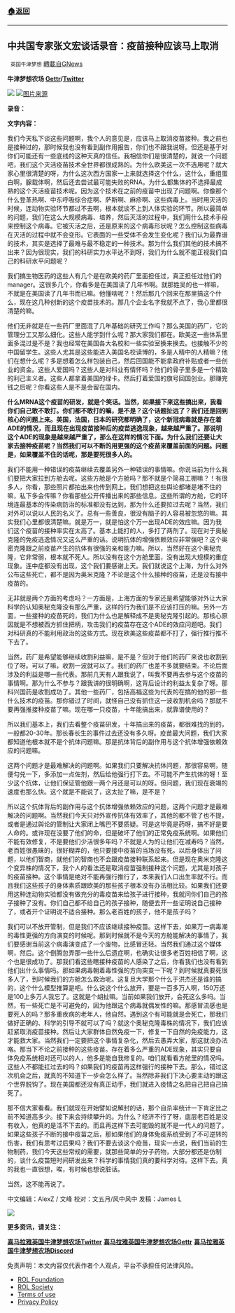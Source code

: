 ###  [:house:返回](README.md)
---


## 中共国专家张文宏谈话录音：疫苗接种应该马上取消
` 英国牛津梦想` [轉載自GNews](https://gnews.org/zh-hans/2575153/)

**牛津梦想农场 [Gettr](https://gettr.com/user/oxfordfarm)/[Twitter](https://twitter.com/OXVisionaryFarm)**

 ![](https://test3-gnews-media-offload.s3.amazonaws.com/wp-content/uploads/2022/04/xin_png.001-1-1280x140-30-1.jpg) 
![](https://assets.gnews.org/wp-content/uploads/2022/05/CCP病毒疫苗_1653193786.jpeg)[图片来源](https://gnews.org/zh-hans/1597251/)
 
**录音：**
  
**文字内容：**
 
我们今天私下谈这些问题啊，我个人的意见是，应该马上取消疫苗接种。我之前也是接种过的，那时候我也没有看到副作用报告，你们也不跟我说呀。但还是基于对你们可能还有一些底线的这种天真的信任。我相信你们是很清楚的，就说一个问题吧，我们这个灭活疫苗技术全世界都很成熟的。为什么欧美这一次不选用呢？就大家心里很清楚的呀，为什么这次西方国家一上来就选择这个什么，这什么，重组蛋白啊，腺载体啊，然后还去尝试最可能失败的RNA。为什么都集体的不选择最成熟的这个灭活疫苗技术呢。因为这个技术在之前的疫苗中出现了问题啊。你像那个什么登革热啊、中东呼吸综合症啊、萨斯啊、麻疹啊、这些病毒上。当时用灭活的时候，连动物实验环节都过不去啊，根本就谈不上到人体实验的环节。所以最简单的问题，我们在这么大规模病毒、培养，然后灭活的过程中，我们用什么技术手段来控制这个病毒。它被灭活之后，还是原来的这个病毒形状呢？怎么控制这些病毒在灭活的过程中就不会变形。它表面的一些受体不会发生变化呢？我们认为最靠谱的技术，其实是选择了最难与最不稳定的一种技术。那为什么我们其他的技术搞不出来？因为很现实，我们的科研实力水平达不到呀，我们为什么就不能正视我们自己的科研水平问题呢？
 
我们搞生物医药的这些人有几个是在欧美的药厂里面担任过，真正担任过他们的manager。这很多几个，你看多是在美国读了几年书啊。就那姓吴的也一样嘛，不就是在美国读了几年书而已嘛。他懂啥呢？！然后那几个回来在那里搞这个什么，现在这几种创新的这个疫苗技术的。那几个企业名字我就不点了，我心里都很清楚的嘛。
 
他们无非就是在一些药厂里面混了几年基础的研究工作吗？那么美国的药厂，它的管理分工又那么细化。这些人能学到什么呢？那大家我们都在。欧美这一些体系里面多混过是不是？我也经常在美国各大名校和一些实验室换来换去。也接触不少的中国留学生。这些人尤其是这些能进入美国名校读博的，多是人精中的人精嘛？他们在想什么呢？多是想着怎么样包装自己，然后回国能不能拿政府补贴或者一些创业的资金。这些人爱国吗？这些人是对科业有情怀吗？他们的骨子里多是一个精致的利己主义者。这些人都拿着美国的绿卡。然后打着爱国的旗号回国创业。那赚完钱之后呢？你看这些人是不是会留在国内。
 
**什么MRNA这个疫苗的研发，就是个笑话。当然，如果接下来这些搞出来，我看你们自己敢不敢打。你们都不敢打的嘛，是不是？这个话题扯远了？我们还是回到核心的问题上来。美国，法国，日本的研究都明确了，这个新冠病毒就是存在着ADE的情况，而且现在出现疫苗接种后的疫苗逃逸现象，越来越严重了。那说明这个ADE的现象是越来越严重了，那么在这样的情况下面。为什么我们还要让大家去接种疫苗呢？当然我们可以不断的用更强的这个疫苗来覆盖前面的问题。问题是，如果覆盖不住的话呢，那是要死很多人的。**
 
我们不能用一种错误的疫苗继续去覆盖另外一种错误的事情嘛。你说当前为什么我们要把大家拉到方舱去呢。这些方舱是个方舱吗？那不就是个简易工棚嘛？！有很多人，你看，那些照片都拍出来也传到网上。我们想把这些舆论都堵是堵不住的嘛，私下多会传嘛？你看那些公开传播出来的那些信息。这些所谓的方舱，它的环境连最基本的传染病防治的标准都没有达到，那为什么还要拉过去呢？当然，我们对外可以说以人民的名义了。总有一些善良，很没有脑子的人容易被忽悠的嘛。其实我们心里都很清楚嘛。就是万一，就是怕这个万一出现ADE的效应嘛。因为我们这个疫苗的接种率实在太高了。基本上能打的人，多打了两剂了。现在对于奥秘克隆的免疫逃逸情况又这么严重的话。说明抗体的增强依赖效应非常强吧？这个奥密克隆跟之前疫苗产生的抗体有很强的亲和能力嘛。所以，当然好在这个奥秘克隆，它非常弱，根本就不死人。所以没有在这个方舱里面，没有出现大规模的重症现象。连中症都没有出现，这个我们要感谢上天。我们就说这个上海，为什么对外公布这些死亡，都不是因为奥米克隆？不论是这个什么接种的疫苗，还是没有接中疫苗的。
 
无非就是两个方面的考虑吗？一方面是，上海方面的专家还是希望能够对外让大家科学的认知奥秘克隆没有那么严重，这样的行为我们是不应该打压的嘛。另外一方面，一些接种的疫苗死的，我们为什么也是解释成不是奥秘克隆引起的。那核心原因就是不想被西方抓住把柄，攻击我们的疫苗存在这个ADE的效应问题吧。我们对科研真的不能利用政治的这些方式。现在欧美这些疫苗都不打了，强行推行推不下去了。
 
当然，药厂是希望能够继续收割利益嘛，是不是？但对于他们的药厂来说也收割到位了呀。可以了嘛，收割一波就可以了。我们的药厂也差不多就要结束。不论后面涉及的利益是哪一些代表。那前几天有人跟我说了，叫我不要再去参与这个疫苗的事情啊。那为什么不参与？跟我讲的很明确啊，这背后设计的利益太复杂了呀。那科兴国药是收割成功了。其他一些药厂，包括高福这些为代表的在搞的他的那一些什么技术的疫苗。那你错过了时间，就怪自己没有抓住这一波收割机会吗？那就不要再强推接种疫苗了嘛。现在哪一只疫苗，十年能搞出来，就靠谱使用的？
 
所以我们基本上，我们去看整个疫苗研发，十年搞出来的疫苗，都很难找的到的，一般都20-30年。那长春长生的事件过去还没有多久呀。疫苗最大问题，我们大家都知道他根本就不是个抗体问题嘛。那是抗体背后的副作用与这个抗体增强依赖效应的问题嘛。
 
这两个问题才是最难解决的问题啊。如果我们只要解决抗体问题，那很容易啊，随便勾兑一下，多添加一点佐剂，然后给他强行打下去。不可能不产生抗体的呀！至少这个抗体，让他们保证管他跟一两个月还是可以的呀。但问题，我们现在衰竭的速度也那么快。这个就是不能说了，这太扯了嘛，是不是？
 
所以这个抗体背后的副作用与这个抗体增强依赖效应的问题，这两个问题才是最难解决的问题啊。当然我们今天只对外宣传抗体有效率了，其他的都不管了也不提，或者是通过舆论的管制让大家闭上嘴巴不要质疑。可是这毕竟是药呀，搞不好是要人命的。或许现在没要了他们的命，但是破坏了他们的正常免疫系统啊。如果他们不能有效修复，不是要他们少活很多年吗？不就是人为的让他们在减寿吗？当然，老百姓很愚昧的，很好糊弄的，他只要接中疫苗的当场没有死。以后身体出了问题，以他们智商，就他们的智商也不会跟疫苗接种联系起来。但是现在奥米克隆这个变异株的情况下，我个人的看法还是取消疫苗强制接种这个问题，尤其是对孩子的疫苗接种。这个事情是绝对不能再强行推行了，本来我们人口出生率就不行。而且我们这些孩子的身体素质跟欧美的那些孩子根本没有办法相比较。如果我们还要用这种连动物实验都没有做充分的毒疫苗来给孩子进行接种，我就问你们自己的孩子接种了没有。你们自己都不给自己的孩子接种，随便去开一些证明说自己接种了，或者开个证明说不适合接种。那么老百姓的孩子，他不是孩子吗？
 
我们可以不放开管制，但是我们不应该继续接种疫苗。这样下去，如果万一病毒潮的毒性更强的方向演变的时候呢。那到时候就不是今天的方舱能解决的事情了，我们要感谢当前这个病毒演变成了一个废物，比感冒还轻。当然我们通过这个媒体啊，然后。这个倒腾忽弄那一些什么后遗症啊，也确实让很多老百姓相信了啊，这个也是很成功了。那我们看这些瞎接种疫苗的人感染了之后，你看我们也没有看到他们出什么事情吗。那如果病毒朝着毒性强的方向突变一下呢？到时候就真要死很多人了，到时候我们的方舱怎么救治呢。这复旦大学那个什么于洪杰还是谁的搞的，这个什么模型推算是吧。什么说这个什么放开，要是一百多万人啊，150万还是100上多万人我忘了。这就是个胡扯嘛。当前如果我们放开，会死这么多吗。当然，有一些死亡是不可避免的，因为他跟这个病毒就偶发性的嘛。那感冒流感也是要死人的吗？那多重疾病的老年人，他自然。遇到这个有可能就是会死亡，那我们做好正确的、科学的引导不就可以了吗？就这个奥秘克隆毒株的情况下，我们应该赶紧取消疫苗接种。然后让大家群体自然免疫一下，修复一下自然的免疫能力，这才能救大家。当然我们一定要把这个事情复杂化，然后去愚弄大家，那这就没办法咯。那当下不论之前接种的这些疫苗。存在着多么严重的ADE现象，其实只要自体免疫系统相对还可以的人，他多是能自我修复的。咱们就看看方舱里的情况吗。这些人不都能扛过去的吗？如果我们的疫苗再这样强行的接种下去。那么，错过这次机会之后，就真的不知道下一步会怎么样了。当然除非我们下决心要主动的跟这个世界脱钩了。现在美国都还没有真正动手，我们就进入疫情之名把自己把自己搞死了。
 
那不信大家看看。我们就现在开始譬如说解封的话，那个自杀率统计一下肯定比之前不知道高多少。接下来会持续攀升的。为什么？经济不行了呀，底层老百姓是没有收入，他真的是活不下去的。而且再这样下去可能毁的就不是一代人的问题了。如果这些孩子不断的接中疫苗之后，那如果他们的身体免疫系统受到了不可逆转的伤害，我们有思考过后果吗？我们不要去谈这个疫苗，现实一点说，我们当前的生物制药，我们今天这些常规的需要，就那些简单的分子药物，大部分都还是仿制的，谈什么疫苗短时间研发出来？科学的事情我们真的要科学对待。这样下去。真的我也一直很想，唉，有时候也想说脏话。
 
当然，这不能再说了。
 
中文编辑：AlexZ / 文峰
校对：文五月/风中风中
发稿：James L
 
![](https://assets.gnews.org/wp-content/uploads/2022/05/May-3-1117x1536-1.jpeg)
 
**更多资讯，请关注：**

**[喜马拉雅英国牛津梦想农场Twitter](https://twitter.com/OXVisionaryFarm)**
**[喜马拉雅英国牛津梦想农场Gettr](https://gettr.com/user/oxfordfarm)**
**[喜马拉雅英国牛津梦想农场Discord](https://discord.gg/XauCgHyh9W)**

免责声明：本文内容仅代表作者个人观点，平台不承担任何法律风险。
  
- [ROL Foundation](https://rolfoundation.org/)
- [ROL Society](https://rolsociety.org/)
- [Terms of use](https://gnews.org/terms-of-use-3/)
- [Privacy Policy](https://gnews.org/privacy-policy/)
